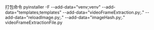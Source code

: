 打包命令
pyinstaller -F --add-data="venv;venv" --add-data="templates;templates" --add-data="videoFrameExtraction.py;." --add-data="reloadImage.py;." --add-data="imageHash.py;." videoFrameExtractionFile.py